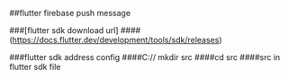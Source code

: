 ##flutter firebase push message

###[flutter sdk download url]
####(https://docs.flutter.dev/development/tools/sdk/releases)

###flutter sdk address config
####C:// mkdir src
####cd src
####src in flutter sdk file
